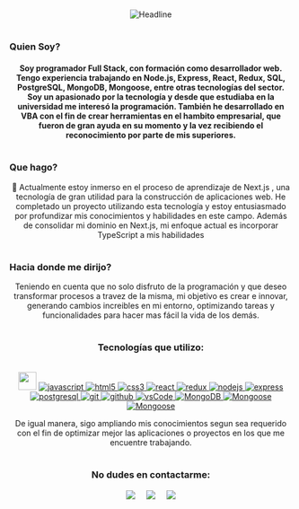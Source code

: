 # 
<div align="center">
 <img align="center" src="https://readme-typing-svg.herokuapp.com?color=%3498DB&size=32&center=true&vCenter=true&width=600&height=50&lines=¡Hola,+soy+Yeison+Zea!+%F0%9F%91%8B;Full+Stack+Developer;Ingeniero+Industrial;Problem+Solver;Rapid+learning;Discipline;Curiosity+and+research" alt="Headline" />
 </div>

#

<h3>Quien Soy?</h3>
<h4 align="center">Soy programador Full Stack, con formación como desarrollador web. Tengo experiencia trabajando en Node.js, Express, React, Redux, SQL, PostgreSQL, MongoDB, Mongoose, entre otras tecnologías del sector. Soy un apasionado por la tecnología y desde que estudiaba en la universidad me interesó la programación. También he desarrollado en VBA con el fin de crear herramientas en el hambito empresarial, que fueron de gran ayuda en su momento y la vez recibiendo el reconocimiento por parte de mis superiores.</h4>

# 
<h3>Que hago?</h3>
<p align="center">
🔭 Actualmente estoy inmerso en el proceso de aprendizaje de Next.js , una tecnología de gran utilidad para la construcción de aplicaciones web. He completado un proyecto utilizando esta tecnología y estoy entusiasmado por profundizar mis conocimientos y habilidades en este campo. Además de consolidar mi dominio en Next.js, mi enfoque actual es incorporar TypeScript a mis habilidades
</p>

#

<h3>Hacia donde me dirijo?</h3>
<p align="center">
Teniendo en cuenta que no solo disfruto de la programación y que deseo transformar procesos a travez de la misma, mi objetivo es crear e innovar, generando cambios increibles en mi entorno, optimizando tareas y funcionalidades para hacer mas fácil la vida de los demás.
</p>

#
<h3 align="center">Tecnologías que utilizo:</h3>

 <div align="center">
 <Br><img src = "https://media2.giphy.com/media/QssGEmpkyEOhBCb7e1/giphy.gif?cid=ecf05e47a0n3gi1bfqntqmob8g9aid1oyj2wr3ds3mg700bl&rid=giphy.gif" width = 32px> 
 <a href="https://developer.mozilla.org/en-US/docs/Web/JavaScript" target="_blank"> 
    <img src="https://img.shields.io/badge/Javascript-F7DF1E.svg?style=for-the-badge&logo=javascript&logoColor=black"
      alt="javascript"/> 
  </a>
  <a href="https://www.w3.org/html/" target="_blank"> 
    <img src="https://img.shields.io/badge/html-E34F26.svg?style=for-the-badge&logo=html5&logoColor=white"
      alt="html5"/> 
  </a>
  <a href="https://www.w3schools.com/css/" target="_blank">
    <img src="https://img.shields.io/badge/css-1572B6.svg?style=for-the-badge&logo=css3&logoColor=white"
      alt="css3"/>
  </a>
  <a href="https://reactjs.org/" target="_blank"> 
    <img src="https://img.shields.io/badge/reactjs-61DAFB.svg?style=for-the-badge&logo=react&logoColor=black"
      alt="react"/> 
  </a>
  <a href="https://redux.org" target="_blank"> 
    <img src="https://img.shields.io/badge/-Redux-764ABC?style=for-the-badge&logo=redux&logoColor=FAFAFA"
      alt="redux"/> 
  </a>
  <a href="https://nodejs.org" target="_blank"> 
    <img src="https://img.shields.io/badge/node.js-339933.svg?style=for-the-badge&logo=nodedotjs&logoColor=white"
      alt="nodejs"/> 
  </a>
  <a href="https://expressjs.com" target="_blank">
    <img src="https://img.shields.io/badge/express-000000.svg?style=for-the-badge&logo=express&logoColor=white"
      alt="express" />
   </a>     
   <a href="https://www.postgresql.org" target="_blank"> 
    <img src="https://img.shields.io/badge/postgreSQL-4169E1.svg?style=for-the-badge&logo=postgresql&logoColor=white"
      alt="postgresql"/> 
  </a>
   <a href="https://git-scm.com/" target="_blank">
    <img src="https://img.shields.io/badge/git-F05032.svg?style=for-the-badge&logo=git&logoColor=white"
      alt="git"/>
  </a>
  <a href="https://github.com/ELanza-48" target="_blank">
    <img src="https://img.shields.io/badge/github-181717.svg?style=for-the-badge&logo=github&logoColor=white" alt="github" />
  </a>
  <a href="https://code.visualstudio.com/" target="_blank">
    <img src="https://img.shields.io/badge/vscode-007ACC.svg?style=for-the-badge&logo=visualstudiocode&logoColor=white" alt="vsCode"/> 
  </a>
  <a href="https://www.mongodb.com/es" target="_blank">
    <img src="https://img.shields.io/badge/mongodb-47A248?style=for-the-badge&logo=mongodb&logoColor=white" alt="MongoDB"/> 
  </a>
   <a href="https://mongoosejs.com/" target="_blank">
    <img src="https://img.shields.io/badge/mongoose%20-880000.svg?style=for-the-badge&logo=mongoose&logoColor=white" alt="Mongoose"/> 
  </a>
  <a href="https://sequelize.org/" target="_blank">
    <img src="https://img.shields.io/badge/sequelize-52B0E7.svg?style=for-the-badge&logo=sequelize&logoColor=white" alt="Mongoose"/> 
  </a>
  </div>

<p align="center">
De igual manera, sigo ampliando mis conocimientos segun sea requerido con el fin de optimizar mejor las aplicaciones o proyectos en los que me encuentre trabajando.
</p>

#
<h3 align="center">No dudes en contactarme:</h3>

<p align="center">
<a href="https://www.linkedin.com/in/federico-ruiz-gei/" target="blank"><img align="center" src="https://img.shields.io/badge/Federico Ruiz Gei-0077B5?style=for-the-badge&logo=linkedin&logoColor=white" /></a> &nbsp;&nbsp;&nbsp;  <a href="mailto:federuiz@gmail.com" target="blank"><img align="center" src="https://img.shields.io/badge/federuizgei@gmail.com-D14836?style=for-the-badge&logo=gmail&logoColor=white" /></a>    &nbsp;&nbsp;&nbsp;       <a href="https://github.com/Freetzen" target="blank"><img align="center" src="https://img.shields.io/badge/Freetzen-100000?style=for-the-badge&logo=github&logoColor=white" /></a>
</p>